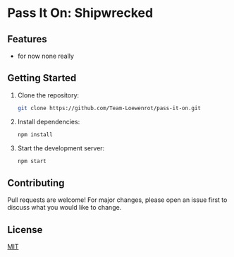 # Pass It On: Shipwrecked


## Features

- for now none really
## Getting Started

1. Clone the repository:
    ```bash
    git clone https://github.com/Team-Loewenrot/pass-it-on.git
    ```
2. Install dependencies:
    ```bash
    npm install
    ```
3. Start the development server:
    ```bash
    npm start
    ```

## Contributing

Pull requests are welcome! For major changes, please open an issue first to discuss what you would like to change.

## License

[MIT](LICENSE)
